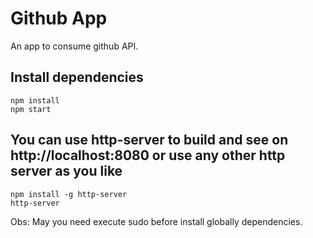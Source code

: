 # Github App

An app to consume github API.

## Install dependencies
```
npm install
npm start

```

## You can use http-server to build and see on http://localhost:8080 or use any other http server as you like
```
npm install -g http-server
http-server

```

Obs: May you need execute sudo before install globally dependencies.